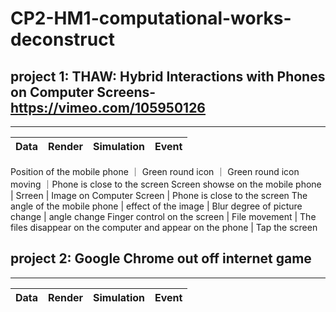 # CP2-HM1-computational-works-deconstruct

## project 1: THAW: Hybrid Interactions with Phones on Computer Screens-https://vimeo.com/105950126
---
Data | Render |Simulation |Event
------------ | ------------- | ------------- | -------------
Position of the mobile phone ｜ Green round icon ｜ Green round icon moving ｜Phone is close to the screen
Screen showse on the mobile phone | Srreen | Image on Computer Screen | Phone is close to the screen
The angle of the mobile phone | effect of the image  | Blur degree of picture change | angle change
Finger control on the screen | File movement | The files disappear on the computer and appear on the phone | Tap the screen

## project 2: Google Chrome out off internet game
---
Data | Render |Simulation |Event
------------ | ------------- | ------------- | -------------

